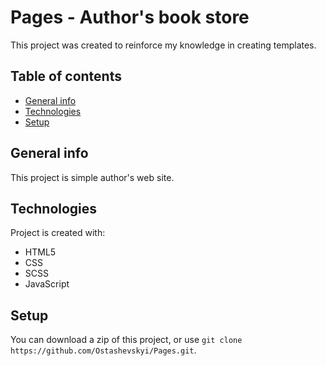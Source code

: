 # Pages - Author's book store

This project was created to reinforce my knowledge in creating templates.

## Table of contents
* [General info](#general-info)
* [Technologies](#technologies)
* [Setup](#setup)

## General info
This project is simple author's web site.

## Technologies
Project is created with: 
* HTML5
* CSS
* SCSS
* JavaScript

## Setup
You can download a zip of this project, or use `git clone https://github.com/Ostashevskyi/Pages.git`.


